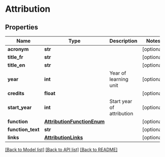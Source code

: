 # Attribution

## Properties
Name | Type | Description | Notes
------------ | ------------- | ------------- | -------------
**acronym** | **str** |  | [optional] 
**title_fr** | **str** |  | [optional] 
**title_en** | **str** |  | [optional] 
**year** | **int** | Year of learning unit | [optional] 
**credits** | **float** |  | [optional] 
**start_year** | **int** | Start year of attribution | [optional] 
**function** | [**AttributionFunctionEnum**](AttributionFunctionEnum.md) |  | [optional] 
**function_text** | **str** |  | [optional] 
**links** | [**AttributionLinks**](AttributionLinks.md) |  | [optional] 

[[Back to Model list]](../README.md#documentation-for-models) [[Back to API list]](../README.md#documentation-for-api-endpoints) [[Back to README]](../README.md)


